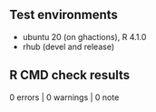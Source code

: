 ## Test environments

* ubuntu 20 (on ghactions), R 4.1.0
* rhub (devel and release)

## R CMD check results

0 errors | 0 warnings | 0 note
